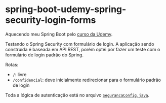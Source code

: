 # spring-boot-udemy-spring-security-login-forms

Aquecendo meu Spring Boot pelo [curso da Udemy](https://www.udemy.com/course/spring-boot-expert/).

Testando o Spring Security com formulário de login. A aplicação sendo construída é baseada em API REST, porém optei por fazer um teste com o formulário de login padrão do Spring.

Rotas:

* `/`: livre
* `/confidencial`: deve inicialmente redirecionar para o formulário padrão de login

Toda a lógica de autenticação está no arquivo [`SegurancaConfig.java`](https://github.com/EdyKnopfler/spring-boot-udemy-spring-security-login-forms/blob/main/src/main/java/com/derso/security/config/SegurancaConfig.java).
